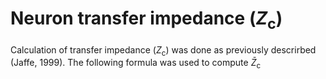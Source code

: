 # Neuron transfer impedance (_Z_<sub>c</sub>)
Calculation of transfer impedance (_Z_<sub>c</sub>) was done as previously descrirbed (Jaffe, 1999).
The following formula was used to compute 
*$\bar{Z}$*<sub>c</sub>
